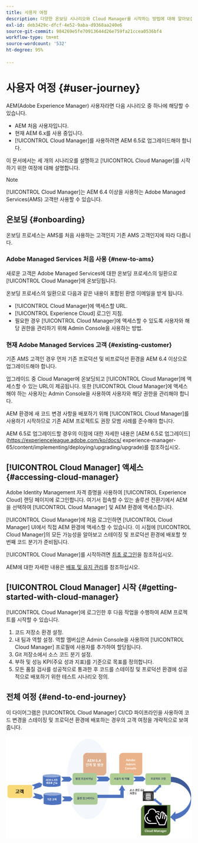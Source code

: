 ```yaml
---
title: 사용자 여정
description: 다양한 온보딩 시나리오와 Cloud Manager를 시작하는 방법에 대해 알아보십시오.
exl-id: deb3429c-dfcf-4e52-9aba-d9368aa240e6
source-git-commit: 984269e5fe70913644d26e759fa21ccea0536bf4
workflow-type: tm+mt
source-wordcount: '532'
ht-degree: 95%

---
```



# 사용자 여정 {#user-journey}

AEM(Adobe Experience Manager) 사용자라면 다음 시나리오 중 하나에 해당할 수 있습니다.

* AEM 처음 사용자입니다.
* 현재 AEM 6.x를 사용 중입니다.
* [!UICONTROL Cloud Manager]를 사용하려면 AEM 6.5로 업그레이드해야 합니다.

이 문서에서는 세 개의 시나리오를 설명하고 [!UICONTROL Cloud Manager]를 시작하기 위한 여정에 대해 설명합니다.

>[!NOTE]
>
>[!UICONTROL Cloud Manager]는 AEM 6.4 이상을 사용하는 Adobe Managed Services(AMS) 고객만 사용할 수 있습니다.

## 온보딩 {#onboarding}

온보딩 프로세스는 AMS를 처음 사용하는 고객인지 기존 AMS 고객인지에 따라 다릅니다.

### Adobe Managed Services 처음 사용 {#new-to-ams}

새로운 고객은 Adobe Managed Services에 대한 온보딩 프로세스의 일환으로 [!UICONTROL Cloud Manager]에 온보딩됩니다.

온보딩 프로세스의 일환으로 다음과 같은 내용이 포함된 환영 이메일을 받게 됩니다.

* [!UICONTROL Cloud Manager]에 액세스할 URL.
* [!UICONTROL Experience Cloud] 로그인 지침.
* 필요한 경우 [!UICONTROL Cloud Manager]에 액세스할 수 있도록 사용자와 해당 권한을 관리하기 위해 Admin Console을 사용하는 방법.

### 현재 Adobe Managed Services 고객 {#existing-customer}

기존 AMS 고객인 경우 먼저 기존 프로덕션 및 비프로덕션 환경을 AEM 6.4 이상으로 업그레이드해야 합니다.

업그레이드 중 Cloud Manager에 온보딩되고 [!UICONTROL Cloud Manager]에 액세스할 수 있는 URL이 제공됩니다. 또한 [!UICONTROL Cloud Manager]에 액세스해야 하는 사용자는 Admin Console을 사용하여 사용자와 해당 권한을 관리해야 합니다.

AEM 환경에 새 코드 변경 사항을 배포하기 위해 [!UICONTROL Cloud Manager]를 사용하기 시작하므로 기존 AEM 프로젝트도 권장 모범 사례를 준수해야 합니다.

AEM 6.5로 업그레이드할 경우의 이점에 대한 자세한 내용은 [AEM 6.5로 업그레이드](https://experienceleague.adobe.com/ko/docs/ experience-manager-65/content/implementing/deploying/upgrading/upgrade)를 참조하십시오.

## [!UICONTROL Cloud Manager] 액세스 {#accessing-cloud-manager}

Adobe Identity Management 자격 증명을 사용하여 [!UICONTROL Experience Cloud] 랜딩 페이지에 로그인합니다. 여기서 접속할 수 있는 솔루션 전환기에서 AEM을 선택하여 [!UICONTROL Cloud Manager] 및 AEM 환경에 액세스합니다.

[!UICONTROL Cloud Manager]에 처음 로그인하면 [!UICONTROL Cloud Manager] UI에서 직접 AEM 환경에 액세스할 수 있습니다. 이 시점에 [!UICONTROL Cloud Manager]의 모든 가능성을 알아보고 스테이징 및 프로덕션 환경에 배포할 첫 번째 코드 분기가 준비됩니다.

[!UICONTROL Cloud Manager]를 시작하려면 [최초 로그인](/help/getting-started/first-time-login.md)을 참조하십시오.

AEM에 대한 자세한 내용은 [배포 및 유지 관리](https://experienceleague.adobe.com/ko/docs/experience-manager-65/content/implementing/deploying/deploying/deploy)를 참조하십시오.

## [!UICONTROL Cloud Manager] 시작 {#getting-started-with-cloud-manager}

[!UICONTROL Cloud Manager]에 로그인한 후 다음 작업을 수행하여 AEM 프로젝트를 시작할 수 있습니다.

1. 코드 저장소 환경 설정.
1. 내 팀과 역할 설정. 역할 멤버십은 Admin Console을 사용하여 [!UICONTROL Cloud Manager] 프로필에 사용자를 추가하여 할당됩니다.
1. Git 저장소에서 소스 코드 분기 설정.
1. 부하 및 성능 KPI(주요 성과 지표)를 기준으로 목표를 정의합니다.
1. 모든 품질 검사를 성공적으로 통과한 후 코드를 스테이징 및 프로덕션 환경에 성공적으로 배포하기 위한 테스트 시나리오 정의.

## 전체 여정 {#end-to-end-journey}

이 다이어그램은 [!UICONTROL Cloud Manager] CI/CD 파이프라인을 사용하여 코드 변경을 스테이징 및 프로덕션 환경에 배포하는 경우의 고객 여정을 개략적으로 보여 줍니다.

![전체 여정](/help/assets/screen_shot_2018-05-15at124004pm.png)
